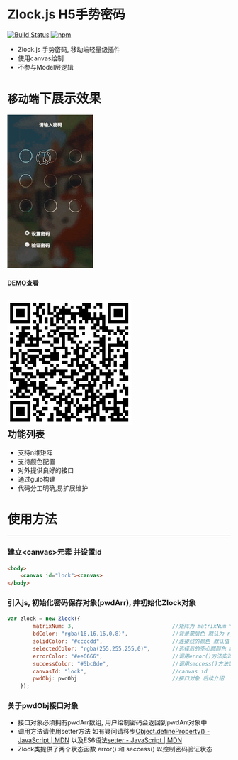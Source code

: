Zlock.js H5手势密码
===  
[![Build Status](https://travis-ci.org/mrzxc/Zlock.svg?branch=master)](https://travis-ci.org/mrzxc/Zlock) [![npm](https://img.shields.io/npm/v/npm.svg)]()    

* Zlock.js 手势密码, 移动端轻量级插件  
* 使用canvas绘制  
* 不参与Model层逻辑  

# `移动端`下展示效果  
![移动端图片显示](./test/img/demo.gif)
#### [DEMO查看](https://mrzxc.github.io/Zlock/test/index.html)  
![扫扫更方便 ^_^](./test/img/2Dbarcode.png)  
功能列表
----
* 支持n维矩阵
* 支持颜色配置
* 对外提供良好的接口
* 通过gulp构建
* 代码分工明确,易扩展维护
  

# 使用方法  
-----
### 建立\<canvas\>元素 并设置id  
``` html
<body>
    <canvas id="lock"><canvas>
</body>
```
### 引入js, 初始化密码保存对象(pwdArr), 并初始化Zlock对象  
```javascript  
var zlock = new Zlock({
        matrixNum: 3,                               //矩阵为 matrixNum * matrixNum 默认为 3 * 3矩阵
        bdColor: "rgba(16,16,16,0.8)",              //背景蒙层色 默认为 rgba(16,16,16,0.8)
        solidColor: "#ccccdd",                      //连接线的颜色 默认值 为 "#ccccdd" 
        selectedColor: "rgba(255,255,255,0)",       //选择后的空心圆颜色 默认为透明且透过蒙层
        errorColor: "#ee6666",                      //调用error()方法实现的颜色 默认值为 "#ee6666"
        successColor: "#5bc0de",                    //调用seccess()方法显示的颜色 默认值为 "#5bc0de"
        canvasId: "lock",                           //canvas id
        pwdObj: pwdObj                              //接口对象 后续介绍                            
    });
```
### 关于pwdObj接口对象
* 接口对象必须拥有pwdArr数组, 用户绘制密码会返回到pwdArr对象中
* 调用方法请使用setter方法 如有疑问请移步[Object.defineProperty() - JavaScript | MDN](https://developer.mozilla.org/zh-CN/docs/Web/JavaScript/Reference/Global_Objects/Object/defineProperty) 以及ES6语法[setter - JavaScript | MDN](https://developer.mozilla.org/zh-CN/docs/Web/JavaScript/Reference/Functions/set)
* Zlock类提供了两个状态函数 error() 和 seccess() 以控制密码验证状态